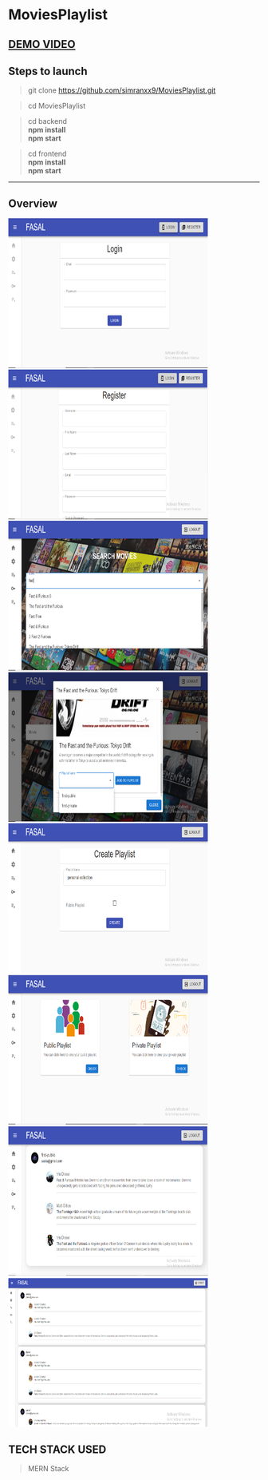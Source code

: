 # MoviesPlaylist

<h2 style="text-align:center, display:flex, justify-content:center, margin:auto"><a href="https://drive.google.com/file/d/1qP27xom7-N2jyrbUtZMWoQaCc6g6jNih/view?usp=sharing">DEMO VIDEO</a></h2>

## Steps to launch
>  git clone https://github.com/simranxx9/MoviesPlaylist.git

>  cd MoviesPlaylist

>  cd backend<br />
    <b> npm install</b><br />
    <b> npm start</b>
 
> cd frontend<br />
    <b > npm install</b><br />
    <b> npm start</b>
---
## Overview
<div style="dislay:flex">
<img src="https://github.com/simranxx9/MoviesPlaylist/blob/master/frontend/public/img/login.PNG" alt=""  height=300 width = 400/>
<img src="https://github.com/simranxx9/MoviesPlaylist/blob/master/frontend/public/img/register.PNG" alt=""  height=300 width = 400/>
    <img src="https://github.com/simranxx9/MoviesPlaylist/blob/master/frontend/public/img/searchbar.png" alt=""  height=300 width = 400/>
<img src="https://github.com/simranxx9/MoviesPlaylist/blob/master/frontend/public/img/dropdownPlaylist.png" alt=""  height=300 width = 400/>
    <img src="https://github.com/simranxx9/MoviesPlaylist/blob/master/frontend/public/img/createPlaylist.png" alt=""  height=300 width = 400/>
<img src="https://github.com/simranxx9/MoviesPlaylist/blob/master/frontend/public/img/publicPrivatePlaylist.png" alt=""  height=300 width = 400/>
    <img src="https://github.com/simranxx9/MoviesPlaylist/blob/master/frontend/public/img/publicPlaylist.png" alt=""  height=300 width = 400/>
<img src="https://github.com/simranxx9/MoviesPlaylist/blob/master/frontend/public/img/allPlaylist.png" alt=""  height=300 width = 400/>
</div>


## TECH STACK USED
> MERN Stack
